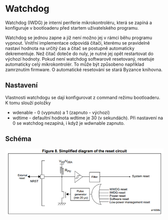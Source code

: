 # Watchdog

Watchdog (IWDG) je interní periferie mikrokontroléru, která se zapíná a konfiguruje v bootloaderu před startem uživatelského programu.

Watchdog se jednou zapne a již není možno jej v rámci běhu programu vypnout. Vnitřní implementace odpovídá čítači, kterému se pravidelně nastaví hodnota na určitý čas a čítač se postupně automaticky dekrementuje. Než čítač doteče do nuly, je nutné jej opět restartovat do výchozí hodnoty. Pokud není watchdog softwarově resetovaný, resetuje automaticky celý mikrokontrolér. To může být způsobeno například zamrznutím firmware. O automatické resetování se stará Byzance knihovna.

## Nastavení

Vlastnosti watchdogu se dají konfigurovat z command režimu bootloaderu. K tomu slouží položky 
* wdenable - 0 \(vypnuto\) a 1 \(zapnuto - výchozí\)
* wdtime - defaultní hodnota wdtime je 30 \(v sekundách\). Při nastavení na 0 se watchdog nezapíná, i když je wdwnable zapnuto.

## Schéma

![](/assets/iwdg.png)
